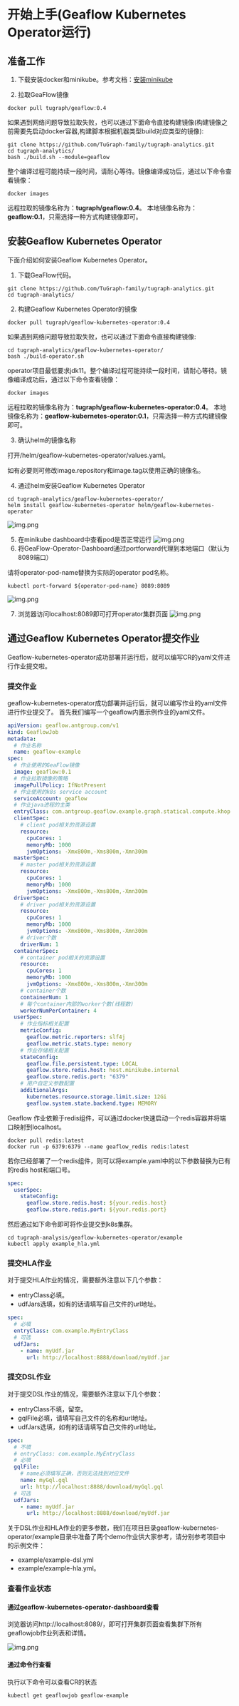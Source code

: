 # 开始上手(Geaflow Kubernetes Operator运行)

## 准备工作
1. 下载安装docker和minikube。参考文档：[安装minikube](source/7.deploy/install_minikube.md)


2. 拉取GeaFlow镜像

```shell
docker pull tugraph/geaflow:0.4
```

如果遇到网络问题导致拉取失败，也可以通过下面命令直接构建镜像(构建镜像之前需要先启动docker容器,构建脚本根据机器类型build对应类型的镜像):


```shell
git clone https://github.com/TuGraph-family/tugraph-analytics.git
cd tugraph-analytics/
bash ./build.sh --module=geaflow
```


整个编译过程可能持续一段时间，请耐心等待。镜像编译成功后，通过以下命令查看镜像：
```shell
docker images
```
远程拉取的镜像名称为：**tugraph/geaflow:0.4**。
本地镜像名称为：**geaflow:0.1**，只需选择一种方式构建镜像即可。

## 安装Geaflow Kubernetes Operator
下面介绍如何安装Geaflow Kubernetes Operator。

1. 下载GeaFlow代码。
```shell
git clone https://github.com/TuGraph-family/tugraph-analytics.git
cd tugraph-analytics/
```
2. 构建Geaflow Kubernetes Operator的镜像
```shell
docker pull tugraph/geaflow-kubernetes-operator:0.4
```

如果遇到网络问题导致拉取失败，也可以通过下面命令直接构建镜像:


```shell
cd tugraph-analytics/geaflow-kubernetes-operator/
bash ./build-operator.sh
```

operator项目最低要求jdk11。整个编译过程可能持续一段时间，请耐心等待。镜像编译成功后，通过以下命令查看镜像：
```shell
docker images
```
远程拉取的镜像名称为：**tugraph/geaflow-kubernetes-operator:0.4**。
本地镜像名称为：**geaflow-kubernetes-operator:0.1**，只需选择一种方式构建镜像即可。

3. 确认helm的镜像名称

打开/helm/geaflow-kubernetes-operator/values.yaml。

如有必要则可修改image.repository和image.tag以使用正确的镜像名。

4. 通过helm安装Geaflow Kubernetes Operator
```shell
cd tugraph-analytics/geaflow-kubernetes-operator/
helm install geaflow-kubernetes-operator helm/geaflow-kubernetes-operator
```
![img.png](../static/img/helm_install_operator.png)

5. 在minikube dashboard中查看pod是否正常运行
![img.png](../static/img/view_operator_pod.png)
6. 将GeaFlow-Operator-Dashboard通过portforward代理到本地端口（默认为8089端口）

请将operator-pod-name替换为实际的operator pod名称。
```shell
kubectl port-forward ${operator-pod-name} 8089:8089
```
![img.png](../static/img/port_forward_operator.png)

7. 浏览器访问localhost:8089即可打开operator集群页面
![img.png](../static/img/operator_dashboard.png)

## 通过Geaflow Kubernetes Operator提交作业

Geaflow-kubernetes-operator成功部署并运行后，就可以编写CR的yaml文件进行作业提交啦。

### 提交作业
geaflow-kubernetes-operator成功部署并运行后，就可以编写作业的yaml文件进行作业提交了。
首先我们编写一个geaflow内置示例作业的yaml文件。

```yaml
apiVersion: geaflow.antgroup.com/v1
kind: GeaflowJob
metadata:
  # 作业名称
  name: geaflow-example
spec:
  # 作业使用的GeaFlow镜像
  image: geaflow:0.1
  # 作业拉取镜像的策略
  imagePullPolicy: IfNotPresent
  # 作业使用的k8s service account
  serviceAccount: geaflow
  # 作业java进程的主类
  entryClass: com.antgroup.geaflow.example.graph.statical.compute.khop.KHop
  clientSpec:
    # client pod相关的资源设置
    resource:
      cpuCores: 1
      memoryMb: 1000
      jvmOptions: -Xmx800m,-Xms800m,-Xmn300m
  masterSpec:
    # master pod相关的资源设置
    resource:
      cpuCores: 1
      memoryMb: 1000
      jvmOptions: -Xmx800m,-Xms800m,-Xmn300m
  driverSpec:
    # driver pod相关的资源设置
    resource:
      cpuCores: 1
      memoryMb: 1000
      jvmOptions: -Xmx800m,-Xms800m,-Xmn300m
    # driver个数
    driverNum: 1
  containerSpec:
    # container pod相关的资源设置
    resource:
      cpuCores: 1
      memoryMb: 1000
      jvmOptions: -Xmx800m,-Xms800m,-Xmn300m
    # container个数
    containerNum: 1
    # 每个container内部的worker个数(线程数)
    workerNumPerContainer: 4
  userSpec:
    # 作业指标相关配置
    metricConfig:
      geaflow.metric.reporters: slf4j
      geaflow.metric.stats.type: memory
    # 作业存储相关配置
    stateConfig:
      geaflow.file.persistent.type: LOCAL
      geaflow.store.redis.host: host.minikube.internal
      geaflow.store.redis.port: "6379"
    # 用户自定义参数配置
    additionalArgs:
      kubernetes.resource.storage.limit.size: 12Gi
      geaflow.system.state.backend.type: MEMORY
```

Geaflow 作业依赖于redis组件，可以通过docker快速启动一个redis容器并将端口映射到localhost。
```shell
docker pull redis:latest
docker run -p 6379:6379 --name geaflow_redis redis:latest
```
若你已经部署了一个redis组件，则可以将example.yaml中的以下参数替换为已有的redis host和端口号。
```yaml
spec:
  userSpec:
    stateConfig:
      geaflow.store.redis.host: ${your.redis.host}
      geaflow.store.redis.port: ${your.redis.port}
```

然后通过如下命令即可将作业提交到k8s集群。
```shell
cd tugraph-analysis/geaflow-kubernetes-operator/example
kubectl apply example_hla.yml
```
### 提交HLA作业
对于提交HLA作业的情况，需要额外注意以下几个参数：
* entryClass必填。
* udfJars选填，如有的话请填写自己文件的url地址。

```yaml
spec:
  # 必填
  entryClass: com.example.MyEntryClass
  # 可选
  udfJars:
    - name: myUdf.jar
      url: http://localhost:8888/download/myUdf.jar
```

### 提交DSL作业
对于提交DSL作业的情况，需要额外注意以下几个参数：
* entryClass不填，留空。
* gqlFile必填，请填写自己文件的名称和url地址。
* udfJars选填，如有的话请填写自己文件的url地址。

```yaml
spec:
  # 不填
  # entryClass: com.example.MyEntryClass
  # 必填
  gqlFile:
    # name必须填写正确，否则无法找到对应文件
    name: myGql.gql
    url: http://localhost:8888/download/myGql.gql
  # 可选
  udfJars:
    - name: myUdf.jar
      url: http://localhost:8888/download/myUdf.jar
```
关于DSL作业和HLA作业的更多参数，我们在项目目录geaflow-kubernetes-operator/example目录中准备了两个demo作业供大家参考，请分别参考项目中的示例文件：
* example/example-dsl.yml
* example/example-hla.yml。

### 查看作业状态
#### 通过geaflow-kubernetes-operator-dashboard查看
浏览器访问http://localhost:8089/，即可打开集群页面查看集群下所有geaflowjob作业列表和详情。

![img.png](../static/img/operator_dashboard_jobs.png)

#### 通过命令行查看
执行以下命令可以查看CR的状态
```shell
kubectl get geaflowjob geaflow-example
```